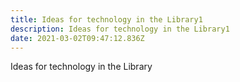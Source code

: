 ```yaml
---
title: Ideas for technology in the Library1
description: Ideas for technology in the Library1
date: 2021-03-02T09:47:12.836Z
---
```

Ideas for technology in the Library